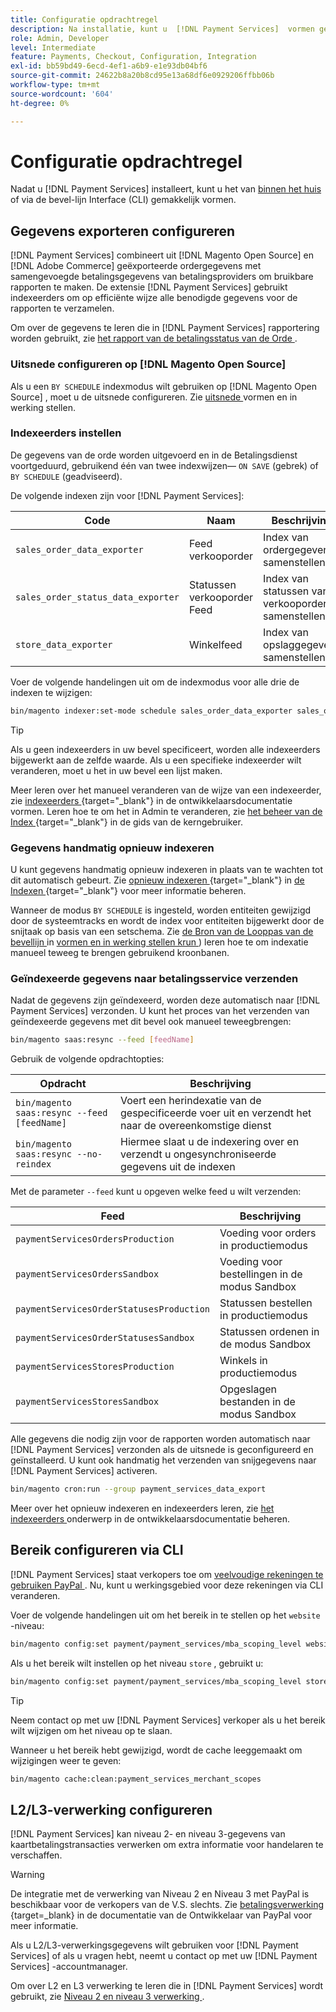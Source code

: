 ```yaml
---
title: Configuratie opdrachtregel
description: Na installatie, kunt u  [!DNL Payment Services]  vormen gebruikend de bevel-lijn Interface (CLI).
role: Admin, Developer
level: Intermediate
feature: Payments, Checkout, Configuration, Integration
exl-id: bb59bd49-6ecd-4ef1-a6b9-e1e93db04bf6
source-git-commit: 24622b8a20b8cd95e13a68df6e0929206ffbb06b
workflow-type: tm+mt
source-wordcount: '604'
ht-degree: 0%

---
```


# Configuratie opdrachtregel

Nadat u [!DNL Payment Services] installeert, kunt u het van [ binnen het huis ](payments-home.md) of via de bevel-lijn Interface (CLI) gemakkelijk vormen.

## Gegevens exporteren configureren

[!DNL Payment Services] combineert uit [!DNL Magento Open Source] en [!DNL Adobe Commerce] geëxporteerde ordergegevens met samengevoegde betalingsgegevens van betalingsproviders om bruikbare rapporten te maken. De extensie [!DNL Payment Services] gebruikt indexeerders om op efficiënte wijze alle benodigde gegevens voor de rapporten te verzamelen.

Om over de gegevens te leren die in [!DNL Payment Services] rapportering worden gebruikt, zie [ het rapport van de betalingsstatus van de Orde ](order-payment-status.md#data-used-in-the-report).

### Uitsnede configureren op [!DNL Magento Open Source]

Als u een `BY SCHEDULE` indexmodus wilt gebruiken op [!DNL Magento Open Source] , moet u de uitsnede configureren. Zie [ uitsnede ](https://experienceleague.adobe.com/en/docs/commerce-operations/configuration-guide/cli/configure-cron-jobs) vormen en in werking stellen.

### Indexeerders instellen

De gegevens van de orde worden uitgevoerd en in de Betalingsdienst voortgeduurd, gebruikend één van twee indexwijzen— `ON SAVE` (gebrek) of `BY SCHEDULE` (geadviseerd).

De volgende indexen zijn voor [!DNL Payment Services]:

| Code | Naam | Beschrijving |
|    ---    |  ---  |  ---  |
| `sales_order_data_exporter` | Feed verkooporder | Index van ordergegevens samenstellen |
| `sales_order_status_data_exporter` | Statussen verkooporder Feed | Index van statussen van verkooporders samenstellen |
| `store_data_exporter` | Winkelfeed | Index van opslaggegevens samenstellen |

Voer de volgende handelingen uit om de indexmodus voor alle drie de indexen te wijzigen:

```bash
bin/magento indexer:set-mode schedule sales_order_data_exporter sales_order_status_data_exporter store_data_exporter
```

>[!TIP]
>
>Als u geen indexeerders in uw bevel specificeert, worden alle indexeerders bijgewerkt aan de zelfde waarde. Als u een specifieke indexeerder wilt veranderen, moet u het in uw bevel een lijst maken.

Meer leren over het manueel veranderen van de wijze van een indexeerder, zie [ indexeerders ](https://experienceleague.adobe.com/en/docs/commerce-operations/configuration-guide/cli/manage-indexers#configure-indexers){target="_blank"}  in de ontwikkelaarsdocumentatie vormen. Leren hoe te om het in Admin te veranderen, zie [ het beheer van de Index ](https://experienceleague.adobe.com/en/docs/commerce-admin/systems/tools/index-management#change-the-index-mode){target="_blank"}  in de gids van de kerngebruiker.

### Gegevens handmatig opnieuw indexeren

U kunt gegevens handmatig opnieuw indexeren in plaats van te wachten tot dit automatisch gebeurt. Zie [ opnieuw indexeren ](https://experienceleague.adobe.com/en/docs/commerce-operations/configuration-guide/cli/manage-indexers#reindex){target="_blank"}  in [ de Indexen ](https://experienceleague.adobe.com/en/docs/commerce-operations/configuration-guide/cli/manage-indexers){target="_blank"}  voor meer informatie beheren.

Wanneer de modus `BY SCHEDULE` is ingesteld, worden entiteiten gewijzigd door de systeemtracks en wordt de index voor entiteiten bijgewerkt door de snijtaak op basis van een setschema. Zie [ de Bron van de Looppas van de bevellijn ](https://experienceleague.adobe.com/en/docs/commerce-operations/configuration-guide/cli/configure-cron-jobs#config-cli-cron-group-run) in [ vormen en in werking stellen krun ](https://experienceleague.adobe.com/en/docs/commerce-operations/configuration-guide/cli/configure-cron-jobs)) leren hoe te om indexatie manueel teweeg te brengen gebruikend kroonbanen.

### Geïndexeerde gegevens naar betalingsservice verzenden

Nadat de gegevens zijn geïndexeerd, worden deze automatisch naar [!DNL Payment Services] verzonden. U kunt het proces van het verzenden van geïndexeerde gegevens met dit bevel ook manueel teweegbrengen:

```bash
bin/magento saas:resync --feed [feedName]
```

Gebruik de volgende opdrachtopties:

| Opdracht | Beschrijving |
|  ---  |  ---  |
| `bin/magento saas:resync --feed [feedName]` | Voert een herindexatie van de gespecificeerde voer uit en verzendt het naar de overeenkomstige dienst |
| `bin/magento saas:resync --no-reindex` | Hiermee slaat u de indexering over en verzendt u ongesynchroniseerde gegevens uit de indexen |

Met de parameter `--feed` kunt u opgeven welke feed u wilt verzenden:

| Feed | Beschrijving |
|  ---  |  ---  |
| `paymentServicesOrdersProduction` | Voeding voor orders in productiemodus |
| `paymentServicesOrdersSandbox` | Voeding voor bestellingen in de modus Sandbox |
| `paymentServicesOrderStatusesProduction` | Statussen bestellen in productiemodus |
| `paymentServicesOrderStatusesSandbox` | Statussen ordenen in de modus Sandbox |
| `paymentServicesStoresProduction` | Winkels in productiemodus |
| `paymentServicesStoresSandbox` | Opgeslagen bestanden in de modus Sandbox |

Alle gegevens die nodig zijn voor de rapporten worden automatisch naar [!DNL Payment Services] verzonden als de uitsnede is geconfigureerd en geïnstalleerd. U kunt ook handmatig het verzenden van snijgegevens naar [!DNL Payment Services] activeren.

```bash
bin/magento cron:run --group payment_services_data_export
```

Meer over het opnieuw indexeren en indexeerders leren, zie [ het indexeerders ](https://experienceleague.adobe.com/en/docs/commerce-operations/configuration-guide/cli/manage-indexers) onderwerp in de ontwikkelaarsdocumentatie beheren.

## Bereik configureren via CLI

[!DNL Payment Services] staat verkopers toe om [ veelvoudige rekeningen te gebruiken PayPal ](settings.md#use-multiple-paypal-accounts). Nu, kunt u werkingsgebied voor deze rekeningen via CLI veranderen.

Voer de volgende handelingen uit om het bereik in te stellen op het `website` -niveau:

```bash
bin/magento config:set payment/payment_services/mba_scoping_level website
```

Als u het bereik wilt instellen op het niveau `store` , gebruikt u:

```bash
bin/magento config:set payment/payment_services/mba_scoping_level store
```

>[!TIP]
>
> Neem contact op met uw [!DNL Payment Services] verkoper als u het bereik wilt wijzigen om het niveau op te slaan.

Wanneer u het bereik hebt gewijzigd, wordt de cache leeggemaakt om wijzigingen weer te geven:

```bash
bin/magento cache:clean:payment_services_merchant_scopes
```

## L2/L3-verwerking configureren

[!DNL Payment Services] kan niveau 2- en niveau 3-gegevens van kaartbetalingstransacties verwerken om extra informatie voor handelaren te verschaffen.

>[!WARNING]
>
> De integratie met de verwerking van Niveau 2 en Niveau 3 met PayPal is beschikbaar voor de verkopers van de V.S. slechts. Zie [ betalingsverwerking ](https://developer.paypal.com/docs/checkout/advanced/processing/){target=_blank}  in de documentatie van de Ontwikkelaar van PayPal voor meer informatie.

Als u L2/L3-verwerkingsgegevens wilt gebruiken voor [!DNL Payment Services] of als u vragen hebt, neemt u contact op met uw [!DNL Payment Services] -accountmanager.

Om over L2 en L3 verwerking te leren die in [!DNL Payment Services] wordt gebruikt, zie [ Niveau 2 en niveau 3 verwerking ](levels-card-payment-transactions.md).

